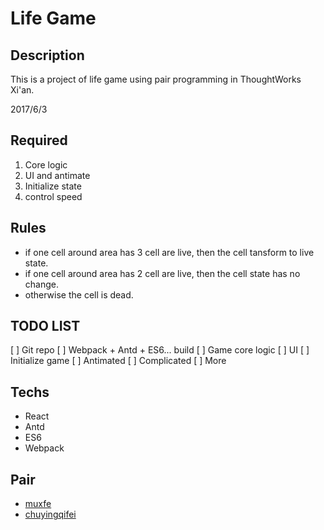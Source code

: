 # Life Game

## Description

This is a project of life game using pair programming in ThoughtWorks Xi'an.

2017/6/3

## Required

1. Core logic
1. UI and antimate
1. Initialize state
1. control speed

## Rules

* if one cell around area has 3 cell are live, then the cell tansform to live state.
* if one cell around area has 2 cell are live, then the cell state has no change.
* otherwise the cell is dead.

## TODO LIST

[ ] Git repo
[ ] Webpack + Antd + ES6... build
[ ] Game core logic
[ ] UI
[ ] Initialize game
[ ] Antimated
[ ] Complicated
[ ] More

## Techs

* React
* Antd
* ES6
* Webpack

## Pair

* [muxfe](https://github.com/muxfe)
* [chuyingqifei](https://github.com/chuyingqifei)